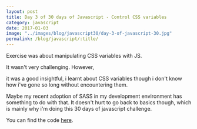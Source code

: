```yaml
--- 
layout: post
title: Day 3 of 30 days of Javascript - Control CSS variables
category: javascript
date: 2017-01-03
image: "../images/blog/javascript30/day-3-of-javascript-30.jpg"
permalink: /blog/javascript/:title/
---
```


Exercise was about manipulating CSS variables with JS. 

It wasn't very challenging. However, 
<!--more-->
it was a good insightful, i learnt about CSS variables though i don't know how i've gone so long without encountering them.

Maybe my recent adoption of SASS in my development environment has something to do with that. 
It doesn't hurt to go back to basics though, which is mainly why i'm doing this 30 days of javascript challenge.

You can find the code <a href="https://github.com/Rayhatron/Exploring-Javascript/tree/master/03%20-%20Update%20CSS%20variables%20with%20JS" target="_blank" title="Github repo">here</a>.
